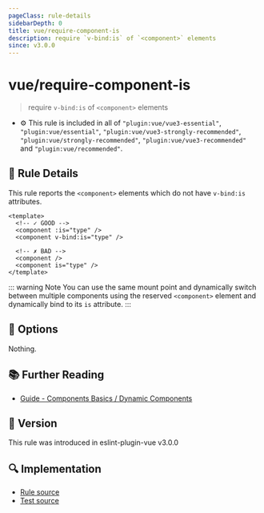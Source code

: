 ```yaml
---
pageClass: rule-details
sidebarDepth: 0
title: vue/require-component-is
description: require `v-bind:is` of `<component>` elements
since: v3.0.0
---
```


# vue/require-component-is

> require `v-bind:is` of `<component>` elements

- :gear: This rule is included in all of `"plugin:vue/vue3-essential"`, `"plugin:vue/essential"`, `"plugin:vue/vue3-strongly-recommended"`, `"plugin:vue/strongly-recommended"`, `"plugin:vue/vue3-recommended"` and `"plugin:vue/recommended"`.

## :book: Rule Details

This rule reports the `<component>` elements which do not have `v-bind:is` attributes.

<eslint-code-block :rules="{'vue/require-component-is': ['error']}">

```vue
<template>
  <!-- ✓ GOOD -->
  <component :is="type" />
  <component v-bind:is="type" />

  <!-- ✗ BAD -->
  <component />
  <component is="type" />
</template>
```

</eslint-code-block>

::: warning Note
You can use the same mount point and dynamically switch between multiple components using the reserved `<component>` element and dynamically bind to its `is` attribute.
:::

## :wrench: Options

Nothing.

## :books: Further Reading

- [Guide - Components Basics / Dynamic Components](https://vuejs.org/guide/essentials/component-basics.html#dynamic-components)

## :rocket: Version

This rule was introduced in eslint-plugin-vue v3.0.0

## :mag: Implementation

- [Rule source](https://github.com/vuejs/eslint-plugin-vue/blob/master/lib/rules/require-component-is.js)
- [Test source](https://github.com/vuejs/eslint-plugin-vue/blob/master/tests/lib/rules/require-component-is.js)
